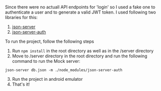Since there were no actuall API endpoints for 'login' so I used a fake one
to authenticate a user and to generate a valid JWT token. I used following two libraries for this:
1. [json-server](https://www.npmjs.com/package/json-server)
2. [json-server-auth](https://www.npmjs.com/package/json-server-auth)

To run the project, follow the following steps

 1. Run ``` npm install ``` in the root directory as well as in the /server directory
 2. Move to /server directory in the root directory and run the following command to run the Mock server:
   ```
   json-server db.json -m ./node_modules/json-server-auth
   ```
 3. Run the project in android emulator
 4. That's it!
